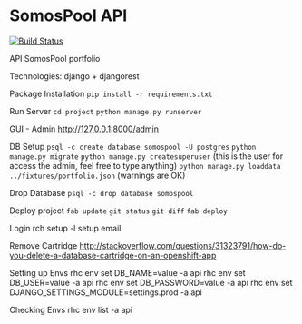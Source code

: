 SomosPool API
====

[![Build Status](https://travis-ci.org/garciadiazjaime/api-somospool.svg)](https://travis-ci.org/garciadiazjaime/api-somospool)

API SomosPool portfolio

Technologies:
django + djangorest


Package Installation
`pip install -r requirements.txt`

Run Server
`cd project`
`python manage.py runserver`

GUI - Admin
http://127.0.0.1:8000/admin

DB Setup
`psql -c create database somospool -U postgres`
`python manage.py migrate`
`python manage.py createsuperuser` (this is the user for access the admin, feel free to type anything)
`python manage.py loaddata ../fixtures/portfolio.json` (warnings are OK)

Drop Database
`psql -c drop database somospool`

Deploy project
`fab update`
`git status`
`git diff`
`fab deploy`

Login rch
setup -l setup email

Remove Cartridge
http://stackoverflow.com/questions/31323791/how-do-you-delete-a-database-cartridge-on-an-openshift-app

Setting up Envs
rhc env set DB_NAME=value -a api
rhc env set DB_USER=value -a api
rhc env set DB_PASSWORD=value -a api
rhc env set DJANGO_SETTINGS_MODULE=settings.prod -a api

Checking Envs
rhc env list -a api
